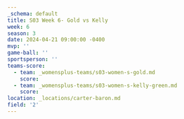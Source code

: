 ```yaml
---
_schema: default
title: S03 Week 6- Gold vs Kelly
week: 6
season: 3
date: 2024-04-21 09:00:00 -0400
mvp: ''
game-ball: ''
sportsperson: ''
teams-score:
  - team: _womensplus-teams/s03-women-s-gold.md
    score:
  - team: _womensplus-teams/s03-women-s-kelly-green.md
    score:
location: _locations/carter-baron.md
field: '2'
---
```

